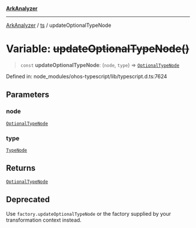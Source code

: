 [**ArkAnalyzer**](../../../../README.md)

***

[ArkAnalyzer](../../../../globals.md) / [ts](../README.md) / updateOptionalTypeNode

# Variable: ~~updateOptionalTypeNode()~~

> `const` **updateOptionalTypeNode**: (`node`, `type`) => [`OptionalTypeNode`](../interfaces/OptionalTypeNode.md)

Defined in: node\_modules/ohos-typescript/lib/typescript.d.ts:7624

## Parameters

### node

[`OptionalTypeNode`](../interfaces/OptionalTypeNode.md)

### type

[`TypeNode`](../interfaces/TypeNode.md)

## Returns

[`OptionalTypeNode`](../interfaces/OptionalTypeNode.md)

## Deprecated

Use `factory.updateOptionalTypeNode` or the factory supplied by your transformation context instead.
